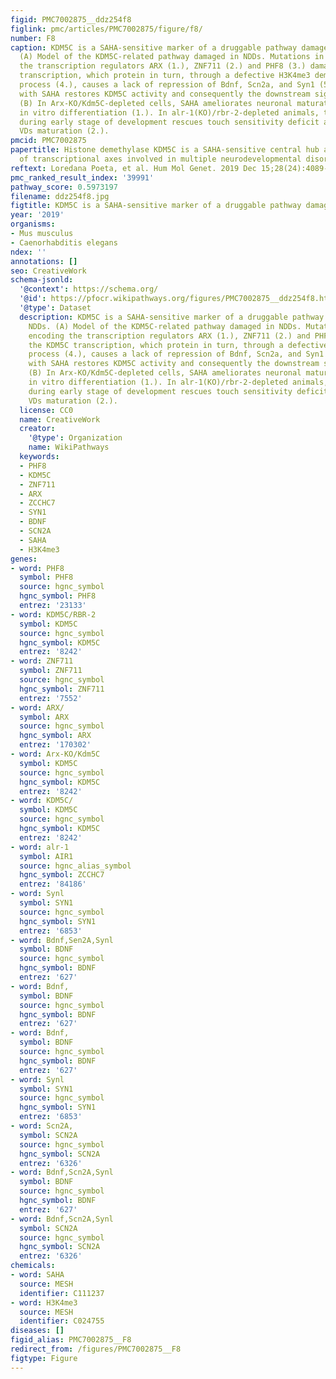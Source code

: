 ```yaml
---
figid: PMC7002875__ddz254f8
figlink: pmc/articles/PMC7002875/figure/f8/
number: F8
caption: KDM5C is a SAHA-sensitive marker of a druggable pathway damaged in NDDs.
  (A) Model of the KDM5C-related pathway damaged in NDDs. Mutations in genes encoding
  the transcription regulators ARX (1.), ZNF711 (2.) and PHF8 (3.) damage the KDM5C
  transcription, which protein in turn, through a defective H3K4me3 demethylation
  process (4.), causes a lack of repression of Bdnf, Scn2a, and Syn1 (5.). Treatment
  with SAHA restores KDM5C activity and consequently the downstream signalling (6.).
  (B) In Arx-KO/Kdm5C-depleted cells, SAHA ameliorates neuronal maturation during
  in vitro differentiation (1.). In alr-1(KO)/rbr-2-depleted animals, the SAHA exposure
  during early stage of development rescues touch sensitivity deficit and ameliorates
  VDs maturation (2.).
pmcid: PMC7002875
papertitle: Histone demethylase KDM5C is a SAHA-sensitive central hub at the crossroads
  of transcriptional axes involved in multiple neurodevelopmental disorders.
reftext: Loredana Poeta, et al. Hum Mol Genet. 2019 Dec 15;28(24):4089-4102.
pmc_ranked_result_index: '39991'
pathway_score: 0.5973197
filename: ddz254f8.jpg
figtitle: KDM5C is a SAHA-sensitive marker of a druggable pathway damaged in NDDs
year: '2019'
organisms:
- Mus musculus
- Caenorhabditis elegans
ndex: ''
annotations: []
seo: CreativeWork
schema-jsonld:
  '@context': https://schema.org/
  '@id': https://pfocr.wikipathways.org/figures/PMC7002875__ddz254f8.html
  '@type': Dataset
  description: KDM5C is a SAHA-sensitive marker of a druggable pathway damaged in
    NDDs. (A) Model of the KDM5C-related pathway damaged in NDDs. Mutations in genes
    encoding the transcription regulators ARX (1.), ZNF711 (2.) and PHF8 (3.) damage
    the KDM5C transcription, which protein in turn, through a defective H3K4me3 demethylation
    process (4.), causes a lack of repression of Bdnf, Scn2a, and Syn1 (5.). Treatment
    with SAHA restores KDM5C activity and consequently the downstream signalling (6.).
    (B) In Arx-KO/Kdm5C-depleted cells, SAHA ameliorates neuronal maturation during
    in vitro differentiation (1.). In alr-1(KO)/rbr-2-depleted animals, the SAHA exposure
    during early stage of development rescues touch sensitivity deficit and ameliorates
    VDs maturation (2.).
  license: CC0
  name: CreativeWork
  creator:
    '@type': Organization
    name: WikiPathways
  keywords:
  - PHF8
  - KDM5C
  - ZNF711
  - ARX
  - ZCCHC7
  - SYN1
  - BDNF
  - SCN2A
  - SAHA
  - H3K4me3
genes:
- word: PHF8
  symbol: PHF8
  source: hgnc_symbol
  hgnc_symbol: PHF8
  entrez: '23133'
- word: KDM5C/RBR-2
  symbol: KDM5C
  source: hgnc_symbol
  hgnc_symbol: KDM5C
  entrez: '8242'
- word: ZNF711
  symbol: ZNF711
  source: hgnc_symbol
  hgnc_symbol: ZNF711
  entrez: '7552'
- word: ARX/
  symbol: ARX
  source: hgnc_symbol
  hgnc_symbol: ARX
  entrez: '170302'
- word: Arx-KO/Kdm5C
  symbol: KDM5C
  source: hgnc_symbol
  hgnc_symbol: KDM5C
  entrez: '8242'
- word: KDM5C/
  symbol: KDM5C
  source: hgnc_symbol
  hgnc_symbol: KDM5C
  entrez: '8242'
- word: alr-1
  symbol: AIR1
  source: hgnc_alias_symbol
  hgnc_symbol: ZCCHC7
  entrez: '84186'
- word: Synl
  symbol: SYN1
  source: hgnc_symbol
  hgnc_symbol: SYN1
  entrez: '6853'
- word: Bdnf,Sen2A,Synl
  symbol: BDNF
  source: hgnc_symbol
  hgnc_symbol: BDNF
  entrez: '627'
- word: Bdnf,
  symbol: BDNF
  source: hgnc_symbol
  hgnc_symbol: BDNF
  entrez: '627'
- word: Bdnf,
  symbol: BDNF
  source: hgnc_symbol
  hgnc_symbol: BDNF
  entrez: '627'
- word: Synl
  symbol: SYN1
  source: hgnc_symbol
  hgnc_symbol: SYN1
  entrez: '6853'
- word: Scn2A,
  symbol: SCN2A
  source: hgnc_symbol
  hgnc_symbol: SCN2A
  entrez: '6326'
- word: Bdnf,Scn2A,Synl
  symbol: BDNF
  source: hgnc_symbol
  hgnc_symbol: BDNF
  entrez: '627'
- word: Bdnf,Scn2A,Synl
  symbol: SCN2A
  source: hgnc_symbol
  hgnc_symbol: SCN2A
  entrez: '6326'
chemicals:
- word: SAHA
  source: MESH
  identifier: C111237
- word: H3K4me3
  source: MESH
  identifier: C024755
diseases: []
figid_alias: PMC7002875__F8
redirect_from: /figures/PMC7002875__F8
figtype: Figure
---
```

